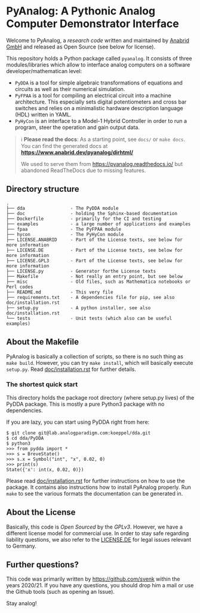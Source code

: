 # PyAnalog: A Pythonic Analog Computer Demonstrator Interface

Welcome to PyAnalog, a *research code* written and maintained by 
[Anabrid GmbH](https://anabrid.com/) and released as Open Source
(see below for license).

This repository holds a Python package called `pyanalog`.
It consists of three modules/libraries which allow to interface
analog computers on a software developer/mathematican level:

* `PyDDA` is a tool for simple algebraic transformations of equations
  and circuits as well as their numerical simulation.
* `PyFPAA` is a tool for compiling an electrical circuit into a machine
  architecture. This especially sets digital potentiometers and
  cross bar switches and relies on a minimalistic hardware description
  language (HDL) written in YAML.
* `PyHyCon` is an interface to a Model-1 Hybrid Controller in order to
  run a program, steer the operation and gain output data.
  
> :information_source: **Please read the docs**:
> As a starting point, see `docs/` or `make docs`. You can find
> the generated docs at **https://www.anabrid.dev/pyanalog/dirhtml/**
>
> We used to serve them from https://pyanalog.readthedocs.io/ but 
> abandoned ReadTheDocs due to missing features.

## Directory structure

```
.
├── dda                 - The PyDDA module
├── doc                 - holding the Sphinx-based documentation
├── Dockerfile          - primarily for the CI and testing
├── examples            - a large number of applications and examples
├── fpaa                - The PyFPAA module
├── hycon               - The PyHyCon module
├── LICENSE.ANABRID     - Part of the License texts, see below for more information
├── LICENSE.DE          - Part of the License texts, see below for more information
├── LICENSE.GPL3        - Part of the License texts, see below for more information
├── LICENSE.py          - Generator forthe License texts
├── Makefile            - Not really an entry point, but see below
├── misc                - Old files, such as Mathematica notebooks or Perl codes
├── README.md           - This very file
├── requirements.txt    - A dependencies file for pip, see also doc/installation.rst
├── setup.py            - A python installer, see also doc/installation.rst
└── tests               - Unit tests (which also can be useful examples)
```

## About the Makefile

PyAnalog is basically a collection of scripts, so there is no such thing as 
``make build``. However, you can try ``make install``, which will basically
execute ``setup.py``. Read [doc/installation.rst](doc/installation.rst)
for further details.

### The shortest quick start

This directory holds the package root directory (where setup.py lives)
of the PyDDA package. This is mostly a pure Python3 package with no
dependencies.

If you are lazy, you can start using PyDDA right from here:

```
$ git clone git@lab.analogparadigm.com:koeppel/dda.git
$ cd dda/PyDDA
$ python3
>>> from pydda import *
>>> s = BreveState()
>>> s.x = Symbol("int", "x", 0.02, 0)
>>> print(s)
State({'x': int(x, 0.02, 0)})
```

Please read [doc/installation.rst](doc/installation.rst) for further instructions on how to use the
package. It contains also instructions how to install PyAnalog properly.
Run `make` to see the various formats the documentation can be generated in.

## About the License

Basically, this code is *Open Sourced* by the *GPLv3*. However, we have a different license model
for commercial use. In order to stay safe regarding liability questions, we also refer to the 
[LICENSE.DE](LICENSE.DE) for legal issues relevant to Germany.

## Further questions?

This code was primarily written by https://github.com/svenk within the years 2020/21.
If you have any questions, you should drop him a mail or use the Github tools (such as opening an Issue).

Stay analog!

